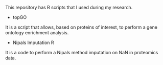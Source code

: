 This repository has R scripts that I used during my research.

- topGO

It is a script that allows, based on proteins of interest, to perform a gene ontology enrichment analysis.

- Nipals Imputation R

It is a code to perform a Nipals method imputation on NaN in proteomics data.
